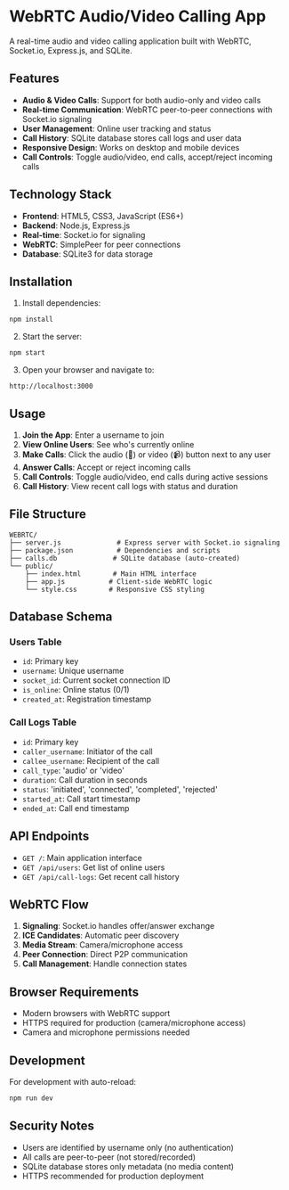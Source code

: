 # WebRTC Audio/Video Calling App

A real-time audio and video calling application built with WebRTC, Socket.io, Express.js, and SQLite.

## Features

- **Audio & Video Calls**: Support for both audio-only and video calls
- **Real-time Communication**: WebRTC peer-to-peer connections with Socket.io signaling
- **User Management**: Online user tracking and status
- **Call History**: SQLite database stores call logs and user data
- **Responsive Design**: Works on desktop and mobile devices
- **Call Controls**: Toggle audio/video, end calls, accept/reject incoming calls

## Technology Stack

- **Frontend**: HTML5, CSS3, JavaScript (ES6+)
- **Backend**: Node.js, Express.js
- **Real-time**: Socket.io for signaling
- **WebRTC**: SimplePeer for peer connections
- **Database**: SQLite3 for data storage

## Installation

1. Install dependencies:
```bash
npm install
```

2. Start the server:
```bash
npm start
```

3. Open your browser and navigate to:
```
http://localhost:3000
```

## Usage

1. **Join the App**: Enter a username to join
2. **View Online Users**: See who's currently online
3. **Make Calls**: Click the audio (🎤) or video (📹) button next to any user
4. **Answer Calls**: Accept or reject incoming calls
5. **Call Controls**: Toggle audio/video, end calls during active sessions
6. **Call History**: View recent call logs with status and duration

## File Structure

```
WEBRTC/
├── server.js              # Express server with Socket.io signaling
├── package.json           # Dependencies and scripts
├── calls.db              # SQLite database (auto-created)
└── public/
    ├── index.html        # Main HTML interface
    ├── app.js           # Client-side WebRTC logic
    └── style.css        # Responsive CSS styling
```

## Database Schema

### Users Table
- `id`: Primary key
- `username`: Unique username
- `socket_id`: Current socket connection ID
- `is_online`: Online status (0/1)
- `created_at`: Registration timestamp

### Call Logs Table
- `id`: Primary key
- `caller_username`: Initiator of the call
- `callee_username`: Recipient of the call
- `call_type`: 'audio' or 'video'
- `duration`: Call duration in seconds
- `status`: 'initiated', 'connected', 'completed', 'rejected'
- `started_at`: Call start timestamp
- `ended_at`: Call end timestamp

## API Endpoints

- `GET /`: Main application interface
- `GET /api/users`: Get list of online users
- `GET /api/call-logs`: Get recent call history

## WebRTC Flow

1. **Signaling**: Socket.io handles offer/answer exchange
2. **ICE Candidates**: Automatic peer discovery
3. **Media Stream**: Camera/microphone access
4. **Peer Connection**: Direct P2P communication
5. **Call Management**: Handle connection states

## Browser Requirements

- Modern browsers with WebRTC support
- HTTPS required for production (camera/microphone access)
- Camera and microphone permissions needed

## Development

For development with auto-reload:
```bash
npm run dev
```

## Security Notes

- Users are identified by username only (no authentication)
- All calls are peer-to-peer (not stored/recorded)
- SQLite database stores only metadata (no media content)
- HTTPS recommended for production deployment